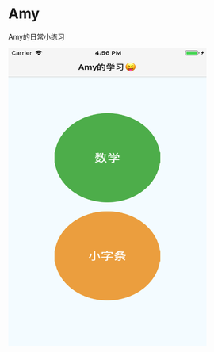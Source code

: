 # Amy

Amy的日常小练习


<img src="https://raw.githubusercontent.com/hufeng/Amy/master/screencast/home.png" width="400" height="600"/>
